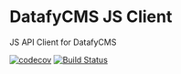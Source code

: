 # DatafyCMS JS Client
JS API Client for DatafyCMS


[![codecov](https://codecov.io/gh/linnify/datafycms-js/branch/main/graph/badge.svg)](https://codecov.io/gh/linnify/datafycms-js)
[![Build Status](https://travis-ci.com/linnify/datafycms-js.svg?branch=main)](https://travis-ci.com/linnify/datafycms-js)

